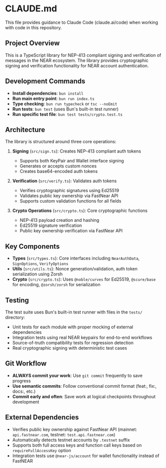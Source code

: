 # CLAUDE.md

This file provides guidance to Claude Code (claude.ai/code) when working with code in this repository.

## Project Overview

This is a TypeScript library for NEP-413 compliant signing and verification of messages in the NEAR ecosystem. The library provides cryptographic signing and verification functionality for NEAR account authentication.

## Development Commands

- **Install dependencies**: `bun install`
- **Run main entry point**: `bun run index.ts`
- **Type checking**: `bun run typecheck` or `tsc --noEmit`
- **Run tests**: `bun test` (uses Bun's built-in test runner)
- **Run specific test file**: `bun test tests/crypto.test.ts`

## Architecture

The library is structured around three core operations:

1. **Signing** (`src/sign.ts`): Creates NEP-413 compliant auth tokens
   - Supports both KeyPair and Wallet interface signing
   - Generates or accepts custom nonces
   - Creates base64-encoded auth tokens

2. **Verification** (`src/verify.ts`): Validates auth tokens
   - Verifies cryptographic signatures using Ed25519
   - Validates public key ownership via FastNear API
   - Supports custom validation functions for all fields

3. **Crypto Operations** (`src/crypto.ts`): Core cryptographic functions
   - NEP-413 payload creation and hashing
   - Ed25519 signature verification
   - Public key ownership verification via FastNear API

## Key Components

- **Types** (`src/types.ts`): Core interfaces including `NearAuthData`, `SignOptions`, `VerifyOptions`
- **Utils** (`src/utils.ts`): Nonce generation/validation, auth token serialization using Zorsh
- **Crypto** (`src/crypto.ts`): Uses `@noble/curves` for Ed25519, `@scure/base` for encoding, `@zorsh/zorsh` for serialization

## Testing

The test suite uses Bun's built-in test runner with files in the `tests/` directory:
- Unit tests for each module with proper mocking of external dependencies
- Integration tests using real NEAR keypairs for end-to-end workflows
- Source-of-truth compatibility tests for regression detection
- Real cryptographic signing with deterministic test cases

## Git Workflow

- **ALWAYS commit your work**: Use `git commit` frequently to save progress
- **Use semantic commits**: Follow conventional commit format (feat:, fix:, docs:, etc.)
- **Commit early and often**: Save work at logical checkpoints throughout development

## External Dependencies

- Verifies public key ownership against FastNear API (mainnet: `api.fastnear.com`, testnet: `test.api.fastnear.com`)
- Automatically detects testnet accounts by `.testnet` suffix
- Supports both full access keys and function call keys based on `requireFullAccessKey` option
- Integration tests use `@near-js/account` for wallet functionality instead of FastNEAR